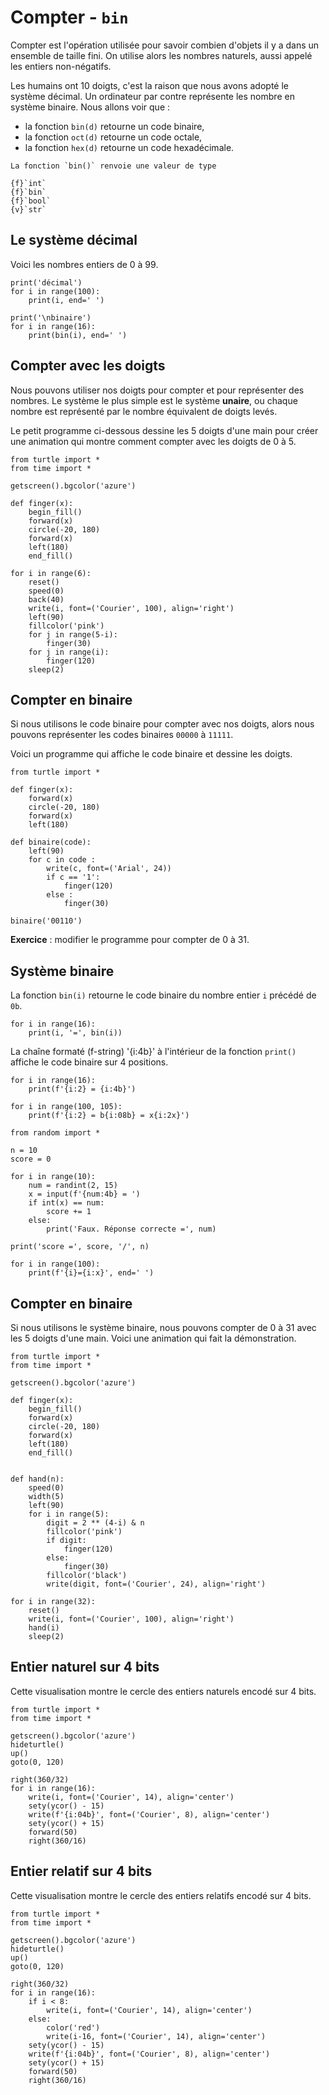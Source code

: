 # Compter - `bin`

Compter est l'opération utilisée pour savoir combien d'objets il y a dans un ensemble de taille fini. On utilise alors les nombres naturels, aussi appelé les entiers non-négatifs.

Les humains ont 10 doigts, c'est la raison que nous avons adopté le système décimal. Un ordinateur par contre représente les nombre en système binaire. Nous allons voir que :

- la fonction `bin(d)` retourne un code binaire,
- la fonction `oct(d)` retourne un code octale,
- la fonction `hex(d)` retourne un code hexadécimale.

```{question}
La fonction `bin()` renvoie une valeur de type

{f}`int`  
{f}`bin`  
{f}`bool`  
{v}`str`
```

## Le système décimal

Voici les nombres entiers de 0 à 99.

```{codeplay}
print('décimal')
for i in range(100):
    print(i, end=' ')

print('\nbinaire')
for i in range(16):
    print(bin(i), end=' ')
```

## Compter avec les doigts

Nous pouvons utiliser nos doigts pour compter et pour représenter des nombres.
Le système le plus simple est le système **unaire**, ou chaque nombre est représenté par le nombre équivalent de doigts levés.

Le petit programme ci-dessous dessine les 5 doigts d'une main pour créer une animation qui montre comment compter avec les doigts de 0 à 5.

```{codeplay}
from turtle import *
from time import *

getscreen().bgcolor('azure')

def finger(x):
    begin_fill()
    forward(x)
    circle(-20, 180)
    forward(x)
    left(180)
    end_fill()

for i in range(6):
    reset()
    speed(0)
    back(40)
    write(i, font=('Courier', 100), align='right')
    left(90)
    fillcolor('pink')
    for j in range(5-i):
        finger(30)
    for j in range(i):
        finger(120)
    sleep(2)
```

## Compter en binaire

Si nous utilisons le code binaire pour compter avec nos doigts, alors nous pouvons représenter les codes binaires `00000` à `11111`.

Voici un programme qui affiche le code binaire et dessine les doigts.

```{codeplay}
from turtle import *

def finger(x):
    forward(x)
    circle(-20, 180)
    forward(x)
    left(180)

def binaire(code):
    left(90)
    for c in code :
        write(c, font=('Arial', 24))
        if c == '1':
            finger(120)
        else :
            finger(30)
              
binaire('00110')
```

**Exercice** : modifier le programme pour compter de 0 à 31.

## Système binaire

La fonction `bin(i)` retourne le code binaire du nombre entier `i` précédé de `0b`.

```{codeplay}
for i in range(16):
    print(i, '=', bin(i))
````

La chaîne formaté (f-string) '{i:4b}' à l'intérieur de la fonction `print()` affiche le code binaire sur 4 positions.

```{codeplay}
for i in range(16):
    print(f'{i:2} = {i:4b}')
```

```{codeplay}
for i in range(100, 105):
    print(f'{i:2} = b{i:08b} = x{i:2x}')
```

```{codeplay}
from random import *

n = 10
score = 0

for i in range(10):
    num = randint(2, 15)
    x = input(f'{num:4b} = ')
    if int(x) == num:
        score += 1
    else:
        print('Faux. Réponse correcte =', num)

print('score =', score, '/', n)
```

```{codeplay}
for i in range(100):
    print(f'{i}={i:x}', end=' ')
```

## Compter en binaire

Si nous utilisons le système binaire, nous pouvons compter de 0 à 31 avec les 5 doigts d'une main. Voici une animation qui fait la démonstration.

```{codeplay}
from turtle import *
from time import *

getscreen().bgcolor('azure')

def finger(x):
    begin_fill()
    forward(x)
    circle(-20, 180)
    forward(x)
    left(180)
    end_fill()
    
    
def hand(n):
    speed(0)
    width(5)
    left(90)
    for i in range(5):
        digit = 2 ** (4-i) & n
        fillcolor('pink')
        if digit:
            finger(120)
        else:
            finger(30)
        fillcolor('black')
        write(digit, font=('Courier', 24), align='right')

for i in range(32):
    reset()
    write(i, font=('Courier', 100), align='right')
    hand(i)
    sleep(2)
```

## Entier naturel sur 4 bits

Cette visualisation montre le cercle des entiers naturels encodé sur 4 bits.

```{codeplay}
from turtle import *
from time import *

getscreen().bgcolor('azure')
hideturtle()
up()
goto(0, 120)

right(360/32)
for i in range(16):
    write(i, font=('Courier', 14), align='center')
    sety(ycor() - 15)
    write(f'{i:04b}', font=('Courier', 8), align='center')
    sety(ycor() + 15)
    forward(50)
    right(360/16)
```

## Entier relatif sur 4 bits

Cette visualisation montre le cercle des entiers relatifs encodé sur 4 bits.

```{codeplay}
from turtle import *
from time import *

getscreen().bgcolor('azure')
hideturtle()
up()
goto(0, 120)

right(360/32)
for i in range(16):
    if i < 8: 
        write(i, font=('Courier', 14), align='center')
    else:
        color('red')
        write(i-16, font=('Courier', 14), align='center')
    sety(ycor() - 15)
    write(f'{i:04b}', font=('Courier', 8), align='center')
    sety(ycor() + 15)
    forward(50)
    right(360/16)
````

```{codeplay}

````

```{codeplay}

````

```{codeplay}

````

```{codeplay}

````
